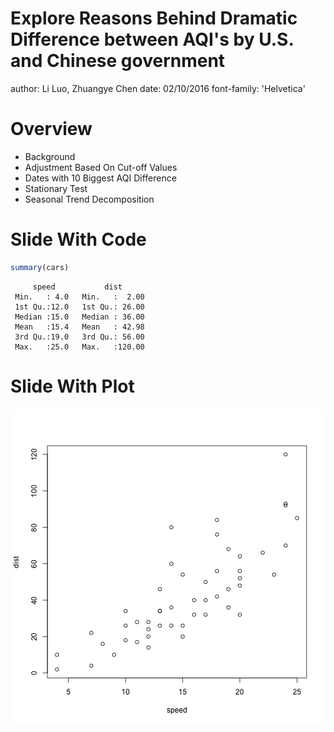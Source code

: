 Explore Reasons Behind Dramatic Difference between AQI's by U.S. and Chinese government
========================================================
author: Li Luo, Zhuangye Chen
date: 02/10/2016
font-family: 'Helvetica'

Overview
========================================================

- Background
- Adjustment Based On Cut-off Values
- Dates with 10 Biggest AQI Difference
- Stationary Test
- Seasonal Trend Decomposition

Slide With Code
========================================================


```r
summary(cars)
```

```
     speed           dist       
 Min.   : 4.0   Min.   :  2.00  
 1st Qu.:12.0   1st Qu.: 26.00  
 Median :15.0   Median : 36.00  
 Mean   :15.4   Mean   : 42.98  
 3rd Qu.:19.0   3rd Qu.: 56.00  
 Max.   :25.0   Max.   :120.00  
```

Slide With Plot
========================================================

![plot of chunk unnamed-chunk-2](Group1Pres-figure/unnamed-chunk-2-1.png) 
